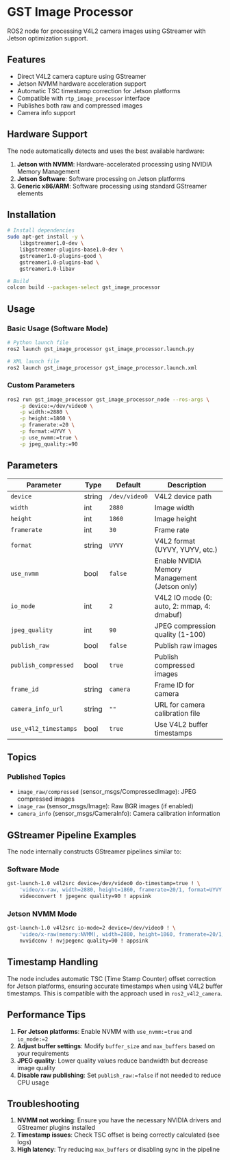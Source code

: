 # GST Image Processor

ROS2 node for processing V4L2 camera images using GStreamer with Jetson optimization support.

## Features

- Direct V4L2 camera capture using GStreamer
- Jetson NVMM hardware acceleration support
- Automatic TSC timestamp correction for Jetson platforms
- Compatible with `rtp_image_processor` interface
- Publishes both raw and compressed images
- Camera info support

## Hardware Support

The node automatically detects and uses the best available hardware:

1. **Jetson with NVMM**: Hardware-accelerated processing using NVIDIA Memory Management
2. **Jetson Software**: Software processing on Jetson platforms
3. **Generic x86/ARM**: Software processing using standard GStreamer elements

## Installation

```bash
# Install dependencies
sudo apt-get install -y \
    libgstreamer1.0-dev \
    libgstreamer-plugins-base1.0-dev \
    gstreamer1.0-plugins-good \
    gstreamer1.0-plugins-bad \
    gstreamer1.0-libav

# Build
colcon build --packages-select gst_image_processor
```

## Usage

### Basic Usage (Software Mode)

```bash
# Python launch file
ros2 launch gst_image_processor gst_image_processor.launch.py

# XML launch file
ros2 launch gst_image_processor gst_image_processor.launch.xml
```

### Custom Parameters

```bash
ros2 run gst_image_processor gst_image_processor_node --ros-args \
    -p device:=/dev/video0 \
    -p width:=2880 \
    -p height:=1860 \
    -p framerate:=20 \
    -p format:=UYVY \
    -p use_nvmm:=true \
    -p jpeg_quality:=90
```

## Parameters

| Parameter | Type | Default | Description |
|-----------|------|---------|-------------|
| `device` | string | `/dev/video0` | V4L2 device path |
| `width` | int | `2880` | Image width |
| `height` | int | `1860` | Image height |
| `framerate` | int | `30` | Frame rate |
| `format` | string | `UYVY` | V4L2 format (UYVY, YUYV, etc.) |
| `use_nvmm` | bool | `false` | Enable NVIDIA Memory Management (Jetson only) |
| `io_mode` | int | `2` | V4L2 IO mode (0: auto, 2: mmap, 4: dmabuf) |
| `jpeg_quality` | int | `90` | JPEG compression quality (1-100) |
| `publish_raw` | bool | `false` | Publish raw images |
| `publish_compressed` | bool | `true` | Publish compressed images |
| `frame_id` | string | `camera` | Frame ID for camera |
| `camera_info_url` | string | `""` | URL for camera calibration file |
| `use_v4l2_timestamps` | bool | `true` | Use V4L2 buffer timestamps |

## Topics

### Published Topics

- `image_raw/compressed` (sensor_msgs/CompressedImage): JPEG compressed images
- `image_raw` (sensor_msgs/Image): Raw BGR images (if enabled)
- `camera_info` (sensor_msgs/CameraInfo): Camera calibration information

## GStreamer Pipeline Examples

The node internally constructs GStreamer pipelines similar to:

### Software Mode
```bash
gst-launch-1.0 v4l2src device=/dev/video0 do-timestamp=true ! \
    'video/x-raw, width=2880, height=1860, framerate=20/1, format=UYVY' ! \
    videoconvert ! jpegenc quality=90 ! appsink
```

### Jetson NVMM Mode
```bash
gst-launch-1.0 v4l2src io-mode=2 device=/dev/video0 ! \
    'video/x-raw(memory:NVMM), width=2880, height=1860, framerate=20/1, format=UYVY' ! \
    nvvidconv ! nvjpegenc quality=90 ! appsink
```

## Timestamp Handling

The node includes automatic TSC (Time Stamp Counter) offset correction for Jetson platforms, ensuring accurate timestamps when using V4L2 buffer timestamps. This is compatible with the approach used in `ros2_v4l2_camera`.

## Performance Tips

1. **For Jetson platforms**: Enable NVMM with `use_nvmm:=true` and `io_mode:=2`
2. **Adjust buffer settings**: Modify `buffer_size` and `max_buffers` based on your requirements
3. **JPEG quality**: Lower quality values reduce bandwidth but decrease image quality
4. **Disable raw publishing**: Set `publish_raw:=false` if not needed to reduce CPU usage

## Troubleshooting

1. **NVMM not working**: Ensure you have the necessary NVIDIA drivers and GStreamer plugins installed
2. **Timestamp issues**: Check TSC offset is being correctly calculated (see logs)
3. **High latency**: Try reducing `max_buffers` or disabling sync in the pipeline